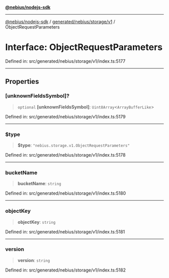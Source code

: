 [**@nebius/nodejs-sdk**](../../../../../README.md)

---

[@nebius/nodejs-sdk](../../../../../README.md) / [generated/nebius/storage/v1](../README.md) / ObjectRequestParameters

# Interface: ObjectRequestParameters

Defined in: src/generated/nebius/storage/v1/index.ts:5177

---

## Properties

### \[unknownFieldsSymbol\]?

> `optional` **\[unknownFieldsSymbol\]**: `Uint8Array`\<`ArrayBufferLike`\>

Defined in: src/generated/nebius/storage/v1/index.ts:5179

---

### $type

> **$type**: `"nebius.storage.v1.ObjectRequestParameters"`

Defined in: src/generated/nebius/storage/v1/index.ts:5178

---

### bucketName

> **bucketName**: `string`

Defined in: src/generated/nebius/storage/v1/index.ts:5180

---

### objectKey

> **objectKey**: `string`

Defined in: src/generated/nebius/storage/v1/index.ts:5181

---

### version

> **version**: `string`

Defined in: src/generated/nebius/storage/v1/index.ts:5182
